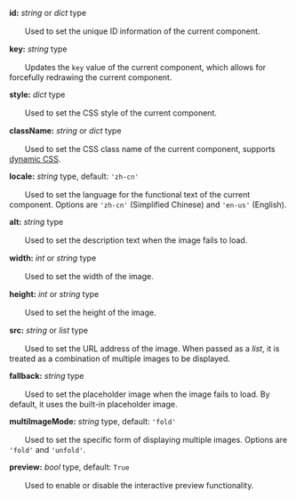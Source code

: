 **id:** *string* or *dict* type

　　Used to set the unique ID information of the current component.

**key:** *string* type

　　Updates the `key` value of the current component, which allows for forcefully redrawing the current component.

**style:** *dict* type

　　Used to set the CSS style of the current component.

**className:** *string* or *dict* type

　　Used to set the CSS class name of the current component, supports [dynamic CSS](/advanced-classname).

**locale:** *string* type, default: `'zh-cn'`

　　Used to set the language for the functional text of the current component. Options are `'zh-cn'` (Simplified Chinese) and `'en-us'` (English).

**alt:** *string* type

　　Used to set the description text when the image fails to load.

**width:** *int* or *string* type

　　Used to set the width of the image.

**height:** *int* or *string* type

　　Used to set the height of the image.

**src:** *string* or *list* type

　　Used to set the URL address of the image. When passed as a *list*, it is treated as a combination of multiple images to be displayed.

**fallback:** *string* type

　　Used to set the placeholder image when the image fails to load. By default, it uses the built-in placeholder image.

**multiImageMode:** *string* type, default: `'fold'`

　　Used to set the specific form of displaying multiple images. Options are `'fold'` and `'unfold'`.

**preview:** *bool* type, default: `True`

　　Used to enable or disable the interactive preview functionality.